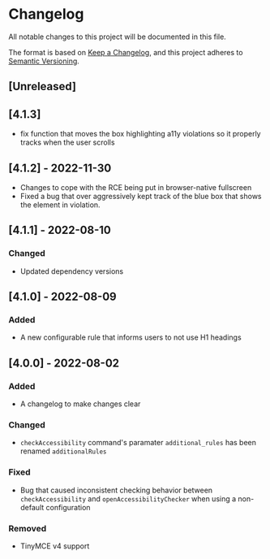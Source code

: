 # Changelog

All notable changes to this project will be documented in this file.

The format is based on [Keep a Changelog](https://keepachangelog.com/en/1.0.0/),
and this project adheres to [Semantic Versioning](https://semver.org/spec/v2.0.0.html).

## [Unreleased]

## [4.1.3]

- fix function that moves the box highlighting a11y violations so it properly tracks
  when the user scrolls

## [4.1.2] - 2022-11-30

- Changes to cope with the RCE being put in browser-native fullscreen
- Fixed a bug that over aggressively kept track of the blue box that shows
  the element in violation.

## [4.1.1] - 2022-08-10

### Changed

- Updated dependency versions

## [4.1.0] - 2022-08-09

### Added

- A new configurable rule that informs users to not use H1 headings

## [4.0.0] - 2022-08-02

### Added

- A changelog to make changes clear

### Changed

- `checkAccessibility` command's paramater `additional_rules` has been renamed `additionalRules`

### Fixed

- Bug that caused inconsistent checking behavior between `checkAccessibility` and `openAccessibilityChecker` when using a non-default configuration

### Removed

- TinyMCE v4 support
